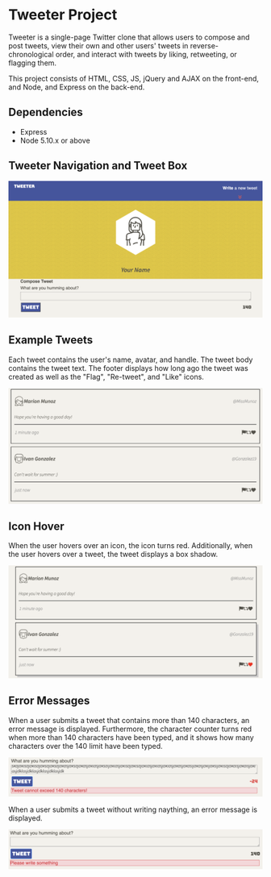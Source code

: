 # Tweeter Project

Tweeter is a single-page Twitter clone that allows users to compose and post tweets, view their own and other users' tweets in reverse-chronological order, and interact with tweets by liking, retweeting, or flagging them.

This project consists of HTML, CSS, JS, jQuery and AJAX on the front-end, and Node, and Express on the back-end.

## Dependencies

- Express
- Node 5.10.x or above

## Tweeter Navigation and Tweet Box 

![Tweeter project homepage](https://github.com/BlaireAramenko/tweeter/blob/master/images/tweeter-project.png)

## Example Tweets 

Each tweet contains the user's name, avatar, and handle. The tweet body contains the tweet text. The footer displays how long ago the tweet was created as well as the "Flag", "Re-tweet", and "Like" icons.

![Tweeter project tweets](https://github.com/BlaireAramenko/tweeter/blob/master/images/tweets.png)

## Icon Hover 

When the user hovers over an icon, the icon turns red. Additionally, when the user hovers over a tweet, the tweet displays a box shadow.

![Icon hover](https://github.com/BlaireAramenko/tweeter/blob/master/images/icon-hover.png)

## Error Messages

When a user submits a tweet that contains more than 140 characters, an error message is displayed. Furthermore, the character counter turns red when more than 140 characters have been typed, and it shows how many characters over the 140 limit have been typed. 

![Exceed character count](https://github.com/BlaireAramenko/tweeter/blob/master/images/error-message1.png)

When a user submits a tweet without writing naything, an error message is displayed. 

![Input missing](https://github.com/BlaireAramenko/tweeter/blob/master/images/error-message2.png)
